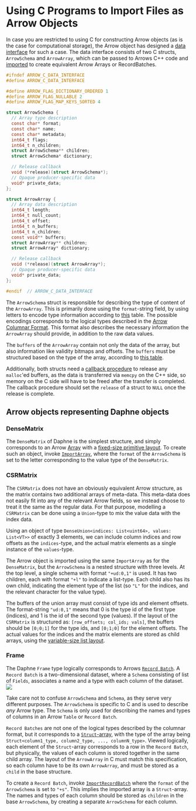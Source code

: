 # Using C Programs to Import Files as Arrow Objects
In case you are restricted to using C for constructing Arrow objects (as is the case for computational storage),
the Arrow object has designed a [data interface](https://arrow.apache.org/docs/format/CDataInterface.html) for such a case. The data interface consists of two C structs, `ArrowSchema` and `ArrowArray`, which can be passed to Arrows C++ code and [imported](https://arrow.apache.org/docs/cpp/api/c_abi.html) to create equivalent Arrow Arrays or RecordBatches.
```C
#ifndef ARROW_C_DATA_INTERFACE
#define ARROW_C_DATA_INTERFACE

#define ARROW_FLAG_DICTIONARY_ORDERED 1
#define ARROW_FLAG_NULLABLE 2
#define ARROW_FLAG_MAP_KEYS_SORTED 4

struct ArrowSchema {
  // Array type description
  const char* format;
  const char* name;
  const char* metadata;
  int64_t flags;
  int64_t n_children;
  struct ArrowSchema** children;
  struct ArrowSchema* dictionary;

  // Release callback
  void (*release)(struct ArrowSchema*);
  // Opaque producer-specific data
  void* private_data;
};

struct ArrowArray {
  // Array data description
  int64_t length;
  int64_t null_count;
  int64_t offset;
  int64_t n_buffers;
  int64_t n_children;
  const void** buffers;
  struct ArrowArray** children;
  struct ArrowArray* dictionary;

  // Release callback
  void (*release)(struct ArrowArray*);
  // Opaque producer-specific data
  void* private_data;
};

#endif  // ARROW_C_DATA_INTERFACE
```

The `ArrowSchema` struct is responsible for describing the type of content of the `ArrowArray`. This is primarily done using the `format`-string field, by using letters to encode type information according to [this](https://arrow.apache.org/docs/format/CDataInterface.html#data-type-description-format-strings) table. The possible encodings corresponds to the logical types described in the [Arrow Columnar Format](https://arrow.apache.org/docs/format/Columnar.html#physical-memory-layout). This format also describes the necessary information the `ArrowArray` should provide, in addition to the raw data values.

The `buffers` of the `ArrowArray` contain not only the data of the array, but also information like validity bitmaps and offsets. The `buffers` must be structured based on the type of the array, according to [this table](https://arrow.apache.org/docs/format/Columnar.html#buffer-listing-for-each-layout).

Additionally, both structs need a [callback procedure](https://arrow.apache.org/docs/format/CDataInterface.html#memory-management) to release any `malloc`'ed buffers, as the data is transferred via `memcpy` on the C++ side, so memory on the C side will have to be freed after the transfer is completed. The callback procedure should set the `release` of a struct to `NULL` once the release is complete.

## Arrow objects representing Daphne objects
### DenseMatrix
The `DenseMatrix` of Daphne is the simplest structure, and simply corresponds to an Arrow [Array](https://arrow.apache.org/docs/cpp/api/array.html) with a [fixed-size primitive layout](https://arrow.apache.org/docs/format/Columnar.html#fixed-size-primitive-layout). To create such an object, invoke [`ImportArray`](https://arrow.apache.org/docs/cpp/api/c_abi.html#_CPPv411ImportArrayP10ArrowArrayP11ArrowSchema), where the `format` of the `ArrowSchema` is set to the letter corresponding to the value type of the `DenseMatrix`.

### CSRMatrix
The `CSRMatrix` does not have an obviously equivalent Arrow structure, as the matrix contains two additional arrays of meta-data. This meta-data does not easily fit into any of the relevant Arrow fields, so we instead choose to treat it the same as the regular data. For that purpose, modelling a `CSRMatrix` can be done using a `Union`-type to mix the value data with the index data.

Using an object of type `DenseUnion<indices: List<uint64>, values: List<VT>>` of exactly 3 elements, we can include column indices and row offsets as the `indices`-type, and the actual matrix elements as a single instance of the `values`-type.

The Arrow object is imported using the same `ImportArray` as for the `DenseMatrix`, but the `ArrowSchema` is a nested structure with three levels. At the top level, a single schema with format `"+ud:0,1"` is used. It has two children, each with format `"+l"` to indicate a list-type. Each child also has its own child, indicating the element type of the list (so `"L"` for the indices, and the relevant character for the value type).

The buffers of the union array must consist of type ids and element offsets.
The format-string `"ud:0,1"` means that 0 is the type id of the first type (indices), and 1 is the id of the second type (values). If the layout of the `CSRMatrix` is structured as: `[row_offsets; col_ids; vals]`, the buffers should be `[0;0;1]` for the type ids, and `[0;1;0]` for the element offsets. The actual values for the indices and the matrix elements are stored as child arrays, using the [variable-size list layout](https://arrow.apache.org/docs/format/Columnar.html#variable-size-list-layout).

### Frame
The Daphne `Frame` type logically corresponds to Arrows [`Record Batch`](https://arrow.apache.org/docs/cpp/tables.html#record-batches). A `Record Batch` is a two-dimensional dataset, where a `Schema` consisting of list of `Fields`, associates a name and a type with each column of the dataset. ![](https://arrow.apache.org/docs/_images/tables-versus-record-batches.svg)

Take care not to confuse `ArrowSchema` and `Schema`, as they serve very different purposes. The `ArrowSchema` is specific to C and is used to describe *any* Arrow type. The `Schema` is only used for describing the names and types of columns in an Arrow `Table` or `Record Batch`.

`Record Batches` are not one of the logical types described by the columnar format, but it corresponds to a [`Struct`-array](https://arrow.apache.org/docs/format/Columnar.html#struct-layout), with the type of the array being `Struct<column1_type, column2_type, ..., columnN_type>`. Viewed logically, each element of the `Struct`-array corresponds to a row in the `Record Batch`, but physically, the values of each column is stored together in the same child array. The layout of the `ArrowArray` in C must match this specification, so each column have to be its own `ArrowArray`, and must be stored as a `child` in the base structure.

To create a `Record Batch`, invoke [`ImportRecordBatch`](https://arrow.apache.org/docs/cpp/api/c_abi.html#_CPPv417ImportRecordBatchP10ArrowArrayP11ArrowSchema) where the `format` of the `ArrowSchema` is set to `"+s"`. This implies the imported array is a `Struct`-array. The names and types of each column should be stored as `children` in the base `ArrowSchema`, by creating a separate `ArrowSchema` for each column.